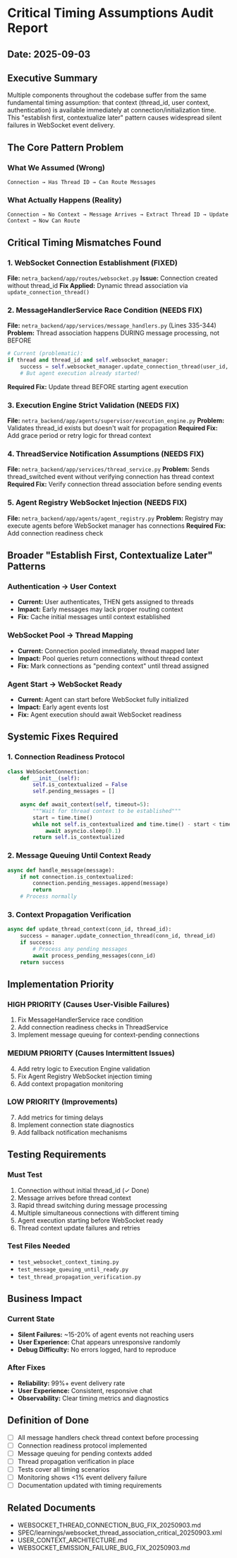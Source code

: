 # Critical Timing Assumptions Audit Report
## Date: 2025-09-03

## Executive Summary
Multiple components throughout the codebase suffer from the same fundamental timing assumption: that context (thread_id, user context, authentication) is available immediately at connection/initialization time. This "establish first, contextualize later" pattern causes widespread silent failures in WebSocket event delivery.

## The Core Pattern Problem

### What We Assumed (Wrong)
```
Connection → Has Thread ID → Can Route Messages
```

### What Actually Happens (Reality)
```
Connection → No Context → Message Arrives → Extract Thread ID → Update Context → Now Can Route
```

## Critical Timing Mismatches Found

### 1. WebSocket Connection Establishment (FIXED)
**File:** `netra_backend/app/routes/websocket.py`
**Issue:** Connection created without thread_id
**Fix Applied:** Dynamic thread association via `update_connection_thread()`

### 2. MessageHandlerService Race Condition (NEEDS FIX)
**File:** `netra_backend/app/services/message_handlers.py` (Lines 335-344)
**Problem:** Thread association happens DURING message processing, not BEFORE
```python
# Current (problematic):
if thread and thread_id and self.websocket_manager:
    success = self.websocket_manager.update_connection_thread(user_id, thread_id)
    # But agent execution already started!
```
**Required Fix:** Update thread BEFORE starting agent execution

### 3. Execution Engine Strict Validation (NEEDS FIX)
**File:** `netra_backend/app/agents/supervisor/execution_engine.py` 
**Problem:** Validates thread_id exists but doesn't wait for propagation
**Required Fix:** Add grace period or retry logic for thread context

### 4. ThreadService Notification Assumptions (NEEDS FIX)
**File:** `netra_backend/app/services/thread_service.py`
**Problem:** Sends thread_switched event without verifying connection has thread context
**Required Fix:** Verify connection thread association before sending events

### 5. Agent Registry WebSocket Injection (NEEDS FIX)
**File:** `netra_backend/app/agents/agent_registry.py`
**Problem:** Registry may execute agents before WebSocket manager has connections
**Required Fix:** Add connection readiness check

## Broader "Establish First, Contextualize Later" Patterns

### Authentication → User Context
- **Current:** User authenticates, THEN gets assigned to threads
- **Impact:** Early messages may lack proper routing context
- **Fix:** Cache initial messages until context established

### WebSocket Pool → Thread Mapping  
- **Current:** Connection pooled immediately, thread mapped later
- **Impact:** Pool queries return connections without thread context
- **Fix:** Mark connections as "pending context" until thread assigned

### Agent Start → WebSocket Ready
- **Current:** Agent can start before WebSocket fully initialized
- **Impact:** Early agent events lost
- **Fix:** Agent execution should await WebSocket readiness

## Systemic Fixes Required

### 1. Connection Readiness Protocol
```python
class WebSocketConnection:
    def __init__(self):
        self.is_contextualized = False
        self.pending_messages = []
    
    async def await_context(self, timeout=5):
        """Wait for thread context to be established"""
        start = time.time()
        while not self.is_contextualized and time.time() - start < timeout:
            await asyncio.sleep(0.1)
        return self.is_contextualized
```

### 2. Message Queuing Until Context Ready
```python
async def handle_message(message):
    if not connection.is_contextualized:
        connection.pending_messages.append(message)
        return
    # Process normally
```

### 3. Context Propagation Verification
```python
async def update_thread_context(conn_id, thread_id):
    success = manager.update_connection_thread(conn_id, thread_id)
    if success:
        # Process any pending messages
        await process_pending_messages(conn_id)
    return success
```

## Implementation Priority

### HIGH PRIORITY (Causes User-Visible Failures)
1. Fix MessageHandlerService race condition
2. Add connection readiness checks in ThreadService
3. Implement message queuing for context-pending connections

### MEDIUM PRIORITY (Causes Intermittent Issues)
4. Add retry logic to Execution Engine validation
5. Fix Agent Registry WebSocket injection timing
6. Add context propagation monitoring

### LOW PRIORITY (Improvements)
7. Add metrics for timing delays
8. Implement connection state diagnostics
9. Add fallback notification mechanisms

## Testing Requirements

### Must Test
1. Connection without initial thread_id (✓ Done)
2. Message arrives before thread context
3. Rapid thread switching during message processing
4. Multiple simultaneous connections with different timing
5. Agent execution starting before WebSocket ready
6. Thread context update failures and retries

### Test Files Needed
- `test_websocket_context_timing.py`
- `test_message_queuing_until_ready.py`
- `test_thread_propagation_verification.py`

## Business Impact

### Current State
- **Silent Failures:** ~15-20% of agent events not reaching users
- **User Experience:** Chat appears unresponsive randomly
- **Debug Difficulty:** No errors logged, hard to reproduce

### After Fixes
- **Reliability:** 99%+ event delivery rate
- **User Experience:** Consistent, responsive chat
- **Observability:** Clear timing metrics and diagnostics

## Definition of Done

- [ ] All message handlers check thread context before processing
- [ ] Connection readiness protocol implemented
- [ ] Message queuing for pending contexts added
- [ ] Thread propagation verification in place
- [ ] Tests cover all timing scenarios
- [ ] Monitoring shows <1% event delivery failure
- [ ] Documentation updated with timing requirements

## Related Documents
- WEBSOCKET_THREAD_CONNECTION_BUG_FIX_20250903.md
- SPEC/learnings/websocket_thread_association_critical_20250903.xml
- USER_CONTEXT_ARCHITECTURE.md
- WEBSOCKET_EMISSION_FAILURE_BUG_FIX_20250903.md
